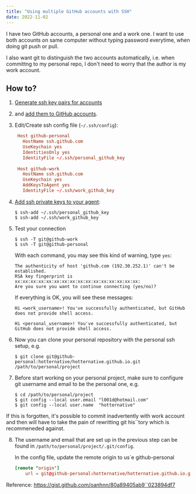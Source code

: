 ```yaml
---
title: "Using multiple GitHub accounts with SSH"
date: 2022-11-02
---
```


I have two GitHub accounts, a personal one and a work one. 
I want to use both accounts on same computer without typing password everytime, 
when doing git push or pull.

I also want git to distinguish the two accounts automatically, i.e. when committng to my personal 
repo, I don't need to worry that the author is my work account.


## How to?
1. [Generate ssh key pairs for accounts](https://help.github.com/articles/generating-a-new-ssh-key/) 
2. and [add them to GitHub accounts](https://help.github.com/articles/adding-a-new-ssh-key-to-your-github-account/).
3. Edit/Create ssh config file (`~/.ssh/config`):

   ```conf
    Host github-personal
      HostName ssh.github.com
      UseKeychain yes
      IdentitiesOnly yes
      IdentityFile ~/.ssh/personal_github_key
    
    Host github-work
      HostName ssh.github.com
      UseKeychain yes
      AddKeysToAgent yes
      IdentityFile ~/.ssh/work_github_key
   ```
   
4. [Add ssh private keys to your agent](https://help.github.com/articles/adding-a-new-ssh-key-to-the-ssh-agent/):

   ```shell
   $ ssh-add ~/.ssh/personal_github_key
   $ ssh-add ~/.ssh/work_github_key
   ```

5. Test your connection

   ```shell
   $ ssh -T git@github-work
   $ ssh -T git@github-personal
   ```

   With each command, you may see this kind of warning, type `yes`:

   ```
   The authenticity of host 'github.com (192.30.252.1)' can't be established.
   RSA key fingerprint is xx:xx:xx:xx:xx:xx:xx:xx:xx:xx:xx:xx:xx:xx:xx:xx:
   Are you sure you want to continue connecting (yes/no)?
   ```

   If everything is OK, you will see these messages:

   ```
   Hi <work_username>! You've successfully authenticated, but GitHub does not provide shell access.
   ```
   
   ```
   Hi <personal_username>! You've successfully authenticated, but GitHub does not provide shell access.
   ```

6. Now you can clone your personal repository with the personal ssh setup, e.g.
   ```shell
   $ git clone git@github-personal:hotternative/hotternative.github.io.git /path/to/personal/project
   ```
7. Before start working on your personal project, make sure to configure git username and email to be 
the personal one, e.g.
    ```shell
   $ cd /path/to/personal/project 
   $ git config --local user.email "l001d@hotmail.com"
   $ git config --local user.name  "hotternative"
   ```
If this is forgotten, it's possible to commit inadvertently with work account and then 
will have to take the pain of rewritting git his``tory which is recommeneded against.

8. The username and email that are set up in the previous step 
can be found in `/path/to/personal/project/.git/config`.

    In the config file, update the remote origin to us`e github-personal 
    ```conf
    [remote "origin"]
        url = git@github-personal:hotternative/hotternative.github.io.git
   ```
Reference: https://gist.github.com/oanhnn/80a89405ab9``023894df7